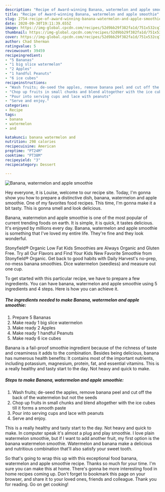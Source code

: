 ```yaml
---
description: "Recipe of Award-winning Banana, watermelon and apple smoothie"
title: "Recipe of Award-winning Banana, watermelon and apple smoothie"
slug: 2754-recipe-of-award-winning-banana-watermelon-and-apple-smoothie
date: 2020-09-30T19:11:39.655Z
image: https://img-global.cpcdn.com/recipes/52d9bb29f382fa1d/751x532cq70/banana-watermelon-and-apple-smoothie-recipe-main-photo.jpg
thumbnail: https://img-global.cpcdn.com/recipes/52d9bb29f382fa1d/751x532cq70/banana-watermelon-and-apple-smoothie-recipe-main-photo.jpg
cover: https://img-global.cpcdn.com/recipes/52d9bb29f382fa1d/751x532cq70/banana-watermelon-and-apple-smoothie-recipe-main-photo.jpg
author: Chad Sherman
ratingvalue: 5
reviewcount: 39459
recipeingredient:
- "5 Bananas"
- "1 big slice watermelon"
- "2 Apples"
- "1 handful Peanuts"
- "6 ice cubes"
recipeinstructions:
- "Wash fruits; de-seed the apples, remove banana peel and cut off the back of the watermelon but not the seeds"
- "Chop up fruits in small chunks and blend altogether with the ice cubes till it forms a smooth paste"
- "Pour into serving cups and lace with peanuts"
- "Serve and enjoy."
categories:
- Recipe
tags:
- banana
- watermelon
- and

katakunci: banana watermelon and 
nutrition: 298 calories
recipecuisine: American
preptime: "PT24M"
cooktime: "PT38M"
recipeyield: "3"
recipecategory: Dessert

---
```



![Banana, watermelon and apple smoothie](https://img-global.cpcdn.com/recipes/52d9bb29f382fa1d/751x532cq70/banana-watermelon-and-apple-smoothie-recipe-main-photo.jpg)

Hey everyone, it is Louise, welcome to our recipe site. Today, I'm gonna show you how to prepare a distinctive dish, banana, watermelon and apple smoothie. One of my favorites food recipes. This time, I'm gonna make it a bit tasty. This is gonna smell and look delicious.

Banana, watermelon and apple smoothie is one of the most popular of current trending foods on earth. It is simple, it is quick, it tastes delicious. It's enjoyed by millions every day. Banana, watermelon and apple smoothie is something that I've loved my entire life. They're fine and they look wonderful.

Stonyfield® Organic Low Fat Kids Smoothies are Always Organic and Gluten Free. Try all Our Flavors and Find Your Kids New Favorite Smoothie from Stonyfield® Organic. Get back to good habits with Daily Harvest&#39;s no-prep, no-mess banana smoothies. Dice watermelon (seedless) and measure out one cup.


To get started with this particular recipe, we have to prepare a few ingredients. You can have banana, watermelon and apple smoothie using 5 ingredients and 4 steps. Here is how you can achieve it.

<!--inarticleads1-->

##### The ingredients needed to make Banana, watermelon and apple smoothie:

1. Prepare 5 Bananas
1. Make ready 1 big slice watermelon
1. Make ready 2 Apples
1. Make ready 1 handful Peanuts
1. Make ready 6 ice cubes


Banana is a fail-proof smoothie ingredient because of the richness of taste and creaminess it adds to the combination. Besides being delicious, banana has numerous health benefits: It contains most of the important nutrients, including potassium, magnesium, protein, fat, and essential vitamins. This is a really healthy and tasty start to the day. Not heavy and quick to make. 

<!--inarticleads2-->

##### Steps to make Banana, watermelon and apple smoothie:

1. Wash fruits; de-seed the apples, remove banana peel and cut off the back of the watermelon but not the seeds
1. Chop up fruits in small chunks and blend altogether with the ice cubes till it forms a smooth paste
1. Pour into serving cups and lace with peanuts
1. Serve and enjoy.


This is a really healthy and tasty start to the day. Not heavy and quick to make. In computer speak it&#39;s almost a plug and play smoothie. I love plain watermelon smoothie, but if I want to add another fruit, my first option is the banana watermelon smoothie. Watermelon and banana make a delicious and nutritious combination that&#39;ll also satisfy your sweet tooth. 

So that's going to wrap this up with this exceptional food banana, watermelon and apple smoothie recipe. Thanks so much for your time. I'm sure you can make this at home. There's gonna be more interesting food in home recipes coming up. Don't forget to bookmark this page on your browser, and share it to your loved ones, friends and colleague. Thank you for reading. Go on get cooking!
